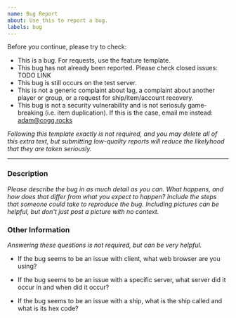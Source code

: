 ```yaml
---
name: Bug Report
about: Use this to report a bug.
labels: bug
---
```

Before you continue, please try to check:
- This is a bug. For requests, use the feature template.
- This bug has not already been reported. Please check closed issues: TODO LINK
- This bug is still occurs on the test server.
- This is not a generic complaint about lag, a complaint about another player or group, or a request for ship/item/account recovery.
- This bug is not a security vulnerability and is not seriosuly game-breaking (i.e. item duplication).
  If this is the case, email me instead: adam@cogg.rocks

*Following this template exactly is not required, and you may delete all of this extra text,
but submitting low-quality reports will reduce the likelyhood that they are taken seriously.*

---------------------------------------------------

### Description

*Please describe the bug in as much detail as you can. What happens, and how does that differ from what you expect to happen?
Include the steps that someone could take to reproduce the bug.
Including pictures can be helpful, but don't just post a picture with no context.*

### Other Information

*Answering these questions is not required, but can be very helpful.*

- If the bug seems to be an issue with client, what web browser are you using?

- If the bug seems to be an issue with a specific server, what server did it occur in and when did it occur?

- If the bug seems to be an issue with a ship, what is the ship called and what is its hex code?
